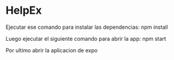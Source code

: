 # HelpEx

Ejecutar ese comando para instalar las dependencias:
  npm install 

Luego ejecutar el siguiente comando para abrir la app: 
  npm start
 
 Por ultimo abrir la aplicacion de expo

